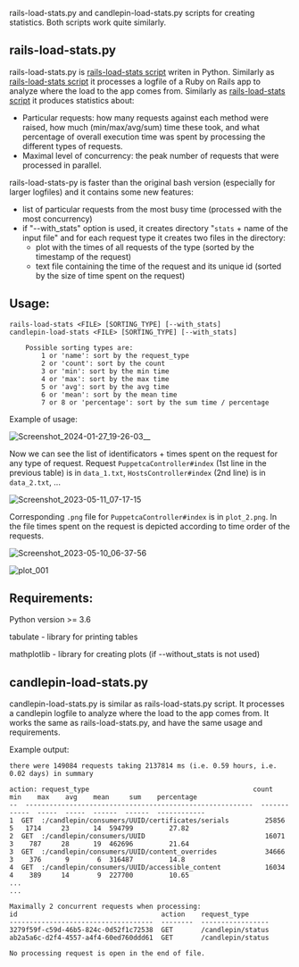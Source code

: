rails-load-stats.py and candlepin-load-stats.py scripts for creating statistics. Both scripts work quite similarly.

## rails-load-stats.py

rails-load-stats.py is [rails-load-stats script](https://github.com/pmoravec/rails-load-stats) writen in Python. Similarly as [rails-load-stats script](https://github.com/pmoravec/rails-load-stats) it processes a logfile of a Ruby on Rails app to analyze where the load to the app comes from.  Similarly as [rails-load-stats script](https://github.com/pmoravec/rails-load-stats) it produces statistics about:
- Particular requests: how many requests against each method were raised, how much (min/max/avg/sum) time these took, and what percentage of overall execution time was spent by processing the different types of requests.
- Maximal level of concurrency: the peak number of requests that were processed in parallel.

rails-load-stats-py is faster than the original bash version (especially for larger logfiles) and it contains some new features:
- list of particular requests from the most busy time (processed with the most concurrency)
- if "--with_stats" option is used, it creates directory "`stats` + name of the input file" and for each request type it creates two files in the directory:
    - plot with the times of all requests of the type (sorted by the timestamp of the request)
    - text file containing the time of the request and its unique id (sorted by the size of time spent on the request)
    

## Usage: 
    rails-load-stats <FILE> [SORTING_TYPE] [--with_stats]
    candlepin-load-stats <FILE> [SORTING_TYPE] [--with_stats]

        Possible sorting types are:
            1 or 'name': sort by the request_type
            2 or 'count': sort by the count
            3 or 'min': sort by the min time
            4 or 'max': sort by the max time
            5 or 'avg': sort by the avg time
            6 or 'mean': sort by the mean time
            7 or 8 or 'percentage': sort by the sum time / percentage


Example of usage:

![Screenshot_2024-01-27_19-26-03__](https://github.com/pavlinamv/rails-load-stats-py/assets/22654167/115841cf-b72d-4d88-953e-cf1a0a0e4601)

Now we can see the list of identificators + times spent on the request for any type of request. Request `PuppetcaController#index` (1st line in the previous table) is in `data_1.txt`, `HostsController#index` (2nd line) is in `data_2.txt`, ... 

![Screenshot_2023-05-11_07-17-15](https://github.com/pavlinamv/rails-load-stats-py/assets/22654167/7d0b9bee-1e2b-4267-8fc5-0fc7000287d3)

Corresponding `.png` file for `PuppetcaController#index` is in `plot_2.png`. In the file times spent on the request is depicted according to time order of the requests.

![Screenshot_2023-05-10_06-37-56](https://github.com/pavlinamv/rails-load-stats-py/assets/22654167/d0d3dcb8-f268-4523-8fad-a586f33acbc1)

![plot_001](https://github.com/pavlinamv/rails-load-stats-py/assets/22654167/05484dae-1d45-48f5-b500-0f3c0b8dba89)


## Requirements:
Python version >= 3.6

tabulate - library for printing tables

mathplotlib - library for creating plots (if --without_stats is not used)


## candlepin-load-stats.py

candlepin-load-stats.py is similar as rails-load-stats.py script. It processes a candlepin logfile to analyze where the load to the app comes from. It works the same as rails-load-stats.py, and have the same usage and requirements.

Example output:

    there were 149084 requests taking 2137814 ms (i.e. 0.59 hours, i.e. 0.02 days) in summary

    action: request_type                                         count    min    max    avg    mean     sum    percentage
    --  ---------------------------------------------------------  -------  -----  -----  -----  ------  ------  ------------
    1  GET  :/candlepin/consumers/UUID/certificates/serials         25856      5   1714     23      14  594799         27.82
    2  GET  :/candlepin/consumers/UUID                              16071      3    787     28      19  462696         21.64
    3  GET  :/candlepin/consumers/UUID/content_overrides            34666      3    376      9       6  316487         14.8
    4  GET  :/candlepin/consumers/UUID/accessible_content           16034      4    389     14       9  227700         10.65
    ...
    ...

    Maximally 2 concurrent requests when processing:
    id                                    action    request_type
    ------------------------------------  --------  -----------------
    3279f59f-c59d-46b5-824c-0d52f1c72538  GET       /candlepin/status
    ab2a5a6c-d2f4-4557-a4f4-60ed760ddd61  GET       /candlepin/status

    No processing request is open in the end of file.
    
